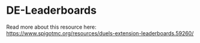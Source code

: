 # DE-Leaderboards

Read more about this resource here: https://www.spigotmc.org/resources/duels-extension-leaderboards.59260/
